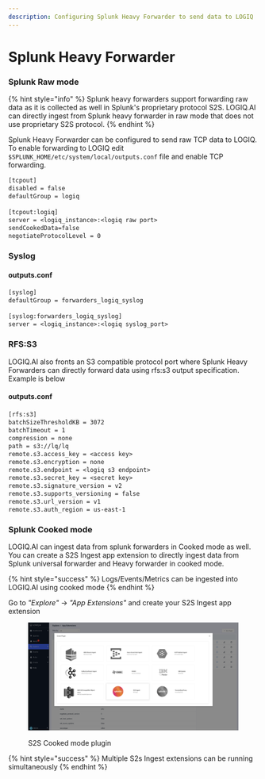 ```yaml
---
description: Configuring Splunk Heavy Forwarder to send data to LOGIQ
---
```


# Splunk Heavy Forwarder

### Splunk Raw mode

{% hint style="info" %}
Splunk heavy forwarders support forwarding raw data as it is collected as well in Splunk's proprietary protocol S2S. LOGIQ.AI can directly ingest from Splunk heavy forwarder in raw mode that does not use proprietary S2S protocol.
{% endhint %}

Splunk Heavy Forwarder can be configured to send raw TCP data to LOGIQ. To enable forwarding to LOGIQ edit `$SPLUNK_HOME/etc/system/local/outputs.conf` file and enable TCP forwarding.

```
[tcpout]
disabled = false 
defaultGroup = logiq

[tcpout:logiq]
server = <logiq_instance>:<logiq raw port>
sendCookedData=false
negotiateProtocolLevel = 0

```

### Syslog

#### outputs.conf

```
[syslog]
defaultGroup = forwarders_logiq_syslog

[syslog:forwarders_logiq_syslog]
server = <logiq_instance>:<logiq syslog_port>
```

### RFS:S3

LOGIQ.AI also fronts an S3 compatible protocol port where Splunk Heavy Forwarders can directly forward data using rfs:s3 output specification. Example is below

#### outputs.conf

```
[rfs:s3]
batchSizeThresholdKB = 3072
batchTimeout = 1
compression = none
path = s3://lq/lq
remote.s3.access_key = <access key>
remote.s3.encryption = none
remote.s3.endpoint = <logiq s3 endpoint>
remote.s3.secret_key = <secret key>
remote.s3.signature_version = v2
remote.s3.supports_versioning = false
remote.s3.url_version = v1
remote.s3.auth_region = us-east-1
```

### Splunk Cooked mode

LOGIQ.AI can ingest data from splunk forwarders in Cooked mode as well.  You can create a S2S Ingest app extension to directly ingest data from Splunk universal forwarder and Heavy forwarder in cooked mode.

{% hint style="success" %}
Logs/Events/Metrics can be ingested into LOGIQ.AI using cooked mode
{% endhint %}

Go to _"Explore"_ -> _"App Extensions"_ and create your S2S Ingest app extension

<figure><img src="../.gitbook/assets/Screen Shot 2023-01-02 at 1.20.49 PM.png" alt=""><figcaption><p>S2S Cooked mode plugin</p></figcaption></figure>

{% hint style="success" %}
Multiple S2s Ingest extensions can be running simultaneously
{% endhint %}
